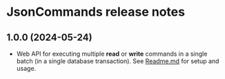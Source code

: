 # JsonCommands release notes

## 1.0.0 (2024-05-24)

* Web API for executing multiple **read** or **write** commands in a single batch
  (in a single database transaction). See [Readme.md](Readme.md) for setup and usage.
